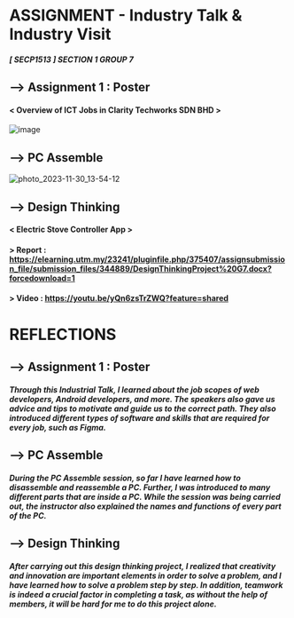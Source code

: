 # ASSIGNMENT - Industry Talk & Industry Visit
##### [ SECP1513 ] SECTION 1 GROUP 7 
## --> Assignment 1 : Poster
#### < Overview of ICT Jobs in Clarity Techworks SDN BHD >
  ![image](https://github.com/leomxue/eportfolio.github.io/assets/147922134/a90a32cb-e8c1-4f2e-9bb3-432a8660654f)

## --> PC Assemble
![photo_2023-11-30_13-54-12](https://github.com/leomxue/eportfolio.github.io/assets/147922134/b4c4b19c-8f0f-4fc3-a233-1c7e01aeea2e)

## --> Design Thinking
#### < Electric Stove Controller App >
 #### > Report : https://elearning.utm.my/23241/pluginfile.php/375407/assignsubmission_file/submission_files/344889/DesignThinkingProject%20G7.docx?forcedownload=1
 #### > Video : https://youtu.be/yQn6zsTrZWQ?feature=shared

# REFLECTIONS 
## --> Assignment 1 : Poster
##### Through this Industrial Talk, I learned about the job scopes of web developers, Android developers, and more. The speakers also gave us advice and tips to motivate and guide us to the correct path. They also introduced different types of software and skills that are required for every job, such as Figma.

## --> PC Assemble
##### During the PC Assemble session, so far I have learned how to disassemble and reassemble a PC. Further, I was introduced to many different parts that are inside a PC. While the session was being carried out, the instructor also explained the names and functions of every part of the PC.

## --> Design Thinking
##### After carrying out this design thinking project, I realized that creativity and innovation are important elements in order to solve a problem, and I have learned how to solve a problem step by step. In addition, teamwork is indeed a crucial factor in completing a task, as without the help of members, it will be hard for me to do this project alone.

